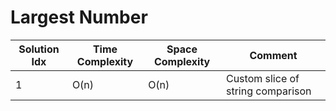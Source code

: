 # Largest Number

| Solution Idx | Time Complexity | Space Complexity | Comment                           |
| ------------ | --------------- | ---------------- | --------------------------------- |
| 1            | O(n)            | O(n)             | Custom slice of string comparison |

